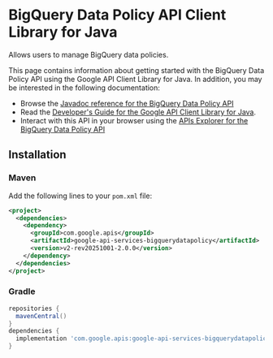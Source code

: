 # BigQuery Data Policy API Client Library for Java

Allows users to manage BigQuery data policies.

This page contains information about getting started with the BigQuery Data Policy API
using the Google API Client Library for Java. In addition, you may be interested
in the following documentation:

* Browse the [Javadoc reference for the BigQuery Data Policy API][javadoc]
* Read the [Developer's Guide for the Google API Client Library for Java][google-api-client].
* Interact with this API in your browser using the [APIs Explorer for the BigQuery Data Policy API][api-explorer]

## Installation

### Maven

Add the following lines to your `pom.xml` file:

```xml
<project>
  <dependencies>
    <dependency>
      <groupId>com.google.apis</groupId>
      <artifactId>google-api-services-bigquerydatapolicy</artifactId>
      <version>v2-rev20251001-2.0.0</version>
    </dependency>
  </dependencies>
</project>
```

### Gradle

```gradle
repositories {
  mavenCentral()
}
dependencies {
  implementation 'com.google.apis:google-api-services-bigquerydatapolicy:v2-rev20251001-2.0.0'
}
```

[javadoc]: https://googleapis.dev/java/google-api-services-bigquerydatapolicy/latest/index.html
[google-api-client]: https://github.com/googleapis/google-api-java-client/
[api-explorer]: https://developers.google.com/apis-explorer/#p/bigquerydatapolicy/v1/

